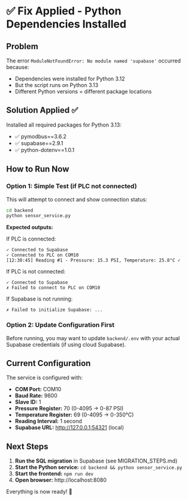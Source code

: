 # ✅ Fix Applied - Python Dependencies Installed

## Problem
The error `ModuleNotFoundError: No module named 'supabase'` occurred because:
- Dependencies were installed for Python 3.12
- But the script runs on Python 3.13
- Different Python versions = different package locations

## Solution Applied ✅
Installed all required packages for Python 3.13:
- ✅ pymodbus==3.6.2
- ✅ supabase==2.9.1
- ✅ python-dotenv==1.0.1

## How to Run Now

### Option 1: Simple Test (if PLC not connected)
This will attempt to connect and show connection status:

```bash
cd backend
python sensor_service.py
```

**Expected outputs:**

If PLC is connected:
```
✓ Connected to Supabase
✓ Connected to PLC on COM10
[12:30:45] Reading #1 - Pressure: 15.3 PSI, Temperature: 25.8°C ✓
```

If PLC is not connected:
```
✓ Connected to Supabase
✗ Failed to connect to PLC on COM10
```

If Supabase is not running:
```
✗ Failed to initialize Supabase: ...
```

### Option 2: Update Configuration First

Before running, you may want to update `backend/.env` with your actual Supabase credentials (if using cloud Supabase).

## Current Configuration

The service is configured with:
- **COM Port:** COM10
- **Baud Rate:** 9600
- **Slave ID:** 1
- **Pressure Register:** 70 (0-4095 → 0-87 PSI)
- **Temperature Register:** 69 (0-4095 → 0-350°C)
- **Reading Interval:** 1 second
- **Supabase URL:** http://127.0.0.1:54321 (local)

## Next Steps

1. **Run the SQL migration** in Supabase (see MIGRATION_STEPS.md)
2. **Start the Python service:** `cd backend && python sensor_service.py`
3. **Start the frontend:** `npm run dev`
4. **Open browser:** http://localhost:8080

Everything is now ready! 🎉

